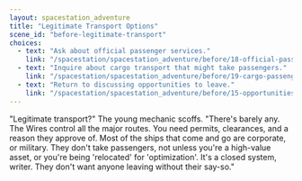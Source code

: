 ```yaml
---
layout: spacestation_adventure
title: "Legitimate Transport Options"
scene_id: "before-legitimate-transport"
choices:
  - text: "Ask about official passenger services."
    link: "/spacestation/spacestation_adventure/before/18-official-passenger-services"
  - text: "Inquire about cargo transport that might take passengers."
    link: "/spacestation/spacestation_adventure/before/19-cargo-passenger-transport"
  - text: "Return to discussing opportunities to leave."
    link: "/spacestation/spacestation_adventure/before/15-opportunities-leave"
---
```


"Legitimate transport?" The young mechanic scoffs. "There's barely any. The Wires control all the major routes. You need permits, clearances, and a reason they approve of. Most of the ships that come and go are corporate, or military. They don't take passengers, not unless you're a high-value asset, or you're being 'relocated' for 'optimization'. It's a closed system, writer. They don't want anyone leaving without their say-so."
